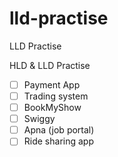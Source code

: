 # lld-practise
LLD Practise

HLD & LLD Practise
  - [ ] Payment App
  - [ ] Trading system
  - [ ] BookMyShow
  - [ ] Swiggy
  - [ ] Apna (job portal)
  - [ ] Ride sharing app
